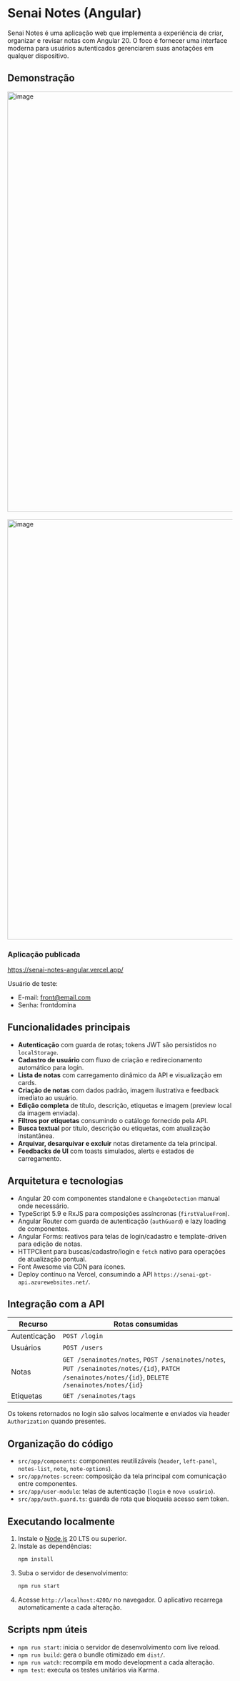 ﻿# Senai Notes (Angular)
 
Senai Notes é uma aplicação web que implementa a experiência de criar, organizar e revisar notas com Angular 20. O foco é fornecer uma interface moderna para usuários autenticados gerenciarem suas anotações em qualquer dispositivo.

## Demonstração
<img height="941" alt="image" src="https://github.com/user-attachments/assets/0edb0e09-0565-45c2-804d-b827814e1e63" />
<br>
<br>
<img height="941" alt="image" src="https://github.com/user-attachments/assets/0bcaf23e-6473-4ebd-933e-3ed78850f7e6" />



### Aplicação publicada
https://senai-notes-angular.vercel.app/

Usuário de teste:
  - E-mail: front@email.com
  - Senha: frontdomina 

## Funcionalidades principais

- **Autenticação** com guarda de rotas; tokens JWT são persistidos no `localStorage`.
- **Cadastro de usuário** com fluxo de criação e redirecionamento automático para login.
- **Lista de notas** com carregamento dinâmico da API e visualização em cards.
- **Criação de notas** com dados padrão, imagem ilustrativa e feedback imediato ao usuário.
- **Edição completa** de título, descrição, etiquetas e imagem (preview local da imagem enviada).
- **Filtros por etiquetas** consumindo o catálogo fornecido pela API.
- **Busca textual** por título, descrição ou etiquetas, com atualização instantânea.
- **Arquivar, desarquivar e excluir** notas diretamente da tela principal.
- **Feedbacks de UI** com toasts simulados, alerts e estados de carregamento.

## Arquitetura e tecnologias

- Angular 20 com componentes standalone e `ChangeDetection` manual onde necessário.
- TypeScript 5.9 e RxJS para composições assíncronas (`firstValueFrom`).
- Angular Router com guarda de autenticação (`authGuard`) e lazy loading de componentes.
- Angular Forms: reativos para telas de login/cadastro e template-driven para edição de notas.
- HTTPClient para buscas/cadastro/login e `fetch` nativo para operações de atualização pontual.
- Font Awesome via CDN para ícones.
- Deploy contínuo na Vercel, consumindo a API `https://senai-gpt-api.azurewebsites.net/`.

## Integração com a API

| Recurso | Rotas consumidas |
|---------|-----------------|
| Autenticação | `POST /login` |
| Usuários | `POST /users` |
| Notas | `GET /senainotes/notes`, `POST /senainotes/notes`, `PUT /senainotes/notes/{id}`, `PATCH /senainotes/notes/{id}`, `DELETE /senainotes/notes/{id}` |
| Etiquetas | `GET /senainotes/tags` |

Os tokens retornados no login são salvos localmente e enviados via header `Authorization` quando presentes.

## Organização do código

- `src/app/components`: componentes reutilizáveis (`header`, `left-panel`, `notes-list`, `note`, `note-options`).
- `src/app/notes-screen`: composição da tela principal com comunicação entre componentes.
- `src/app/user-module`: telas de autenticação (`login` e `novo usuário`).
- `src/app/auth.guard.ts`: guarda de rota que bloqueia acesso sem token.

## Executando localmente

1. Instale o [Node.js](https://nodejs.org/) 20 LTS ou superior.
2. Instale as dependências:  
   ```bash
   npm install
   ```
3. Suba o servidor de desenvolvimento:  
   ```bash
   npm run start
   ```
4. Acesse `http://localhost:4200/` no navegador. O aplicativo recarrega automaticamente a cada alteração.

## Scripts npm úteis

- `npm run start`: inicia o servidor de desenvolvimento com live reload.
- `npm run build`: gera o bundle otimizado em `dist/`.
- `npm run watch`: recompila em modo development a cada alteração.
- `npm test`: executa os testes unitários via Karma.

